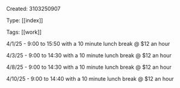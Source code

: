 Created: 3103250907

Type: [[index]]

Tags: [[work]]

4/1/25 - 9:00 to 15:50 with a 10 minute lunch break @ $12 an hour

4/3/25 - 9:00 to 14:30 with a 10 minute lunch break @ $12 an hour

4/8/25 - 9:00 to 14:30 with a 10 minute lunch break @ $12 an hour

4/10/25 - 9:00 to 14:40 with a 10 minute lunch break @ $12 an hour